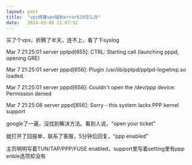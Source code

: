 ```yaml
---
layout: post
title:  "vps搭建vpn碰到error619怎么办"
date:   2014-03-08 11:07:52
---
```


买了个vps，折腾了半天，连不上，看了下syslog


Mar 7 21:25:01 server pptpd[655]: CTRL: Starting call (launching pppd, opening GRE)

Mar 7 21:25:01 server pppd[656]: Plugin /usr/lib/pptpd/pptpd-logwtmp.so loaded.

Mar 7 21:25:01 server pppd[656]: Couldn't open the /dev/ppp device: Permission denied

Mar 7 21:25:06 server pppd[656]: Sorry - this system lacks PPP kernel support 



google了一遍，没找到解决方法。看到人说，“open your ticket”

就打开了回报单，联系了客服，5分钟后回复，“ppp enabled”

主页明明写着TUN/TAP/PPP/FUSE enabled，support里写着setting里有ppp enble选项却没有
